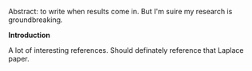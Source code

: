 Abstract: to write when results come in.
But I'm suire my research is groundbreaking.

**Introduction**

A lot of interesting references.
Should definately reference that Laplace paper.
